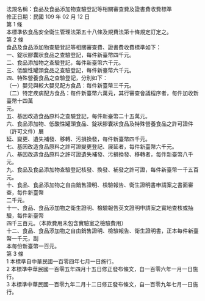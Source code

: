 法規名稱：食品及食品添加物查驗登記等相關審查費及證書費收費標準  
修正日期：民國 109 年 02 月 12 日  
第 1 條  
本標準依食品安全衛生管理法第五十八條及規費法第十條規定訂定之。  
第 2 條  
食品及食品添加物查驗登記等相關審查費、證書費收費標準如下：  
一、錠狀膠囊狀食品之查驗登記，每件新臺幣四千元。  
二、食品添加物之查驗登記，每件新臺幣六千元。  
三、低酸性罐頭食品之查驗登記，每件新臺幣六千元。  
四、特殊營養食品之查驗登記，分別如下：  
（一）嬰兒與較大嬰兒配方食品：每件新臺幣三千元。  
（二）特定疾病配方食品：每件新臺幣六萬元，其行審查會議程序者，每件加收新臺幣十四萬  
元。  
五、基因改造食品原料之查驗登記，每件新臺幣二十五萬元。  
六、食品添加物、低酸性罐頭食品、錠狀膠囊狀食品及特殊營養食品之許可證件（許可文件）展  
延、變更、遺失補發、移轉、污損換發，每件新臺幣四千元。  
七、基因改造食品原料之許可證變更登記、展延者，每件新臺幣六千元。  
八、基因改造食品原料之許可證遺失補發、污損換發、移轉者，每件新臺幣八千元。  
九、食品及食品添加物查驗登記核發、換發、補發之許可證，每件新臺幣一千五百元。  
十、食品、食品添加物之自由銷售證明、檢驗報告、衛生證明書申請案之書面審查，每件新臺幣  
二千元。  
十一、食品、食品添加物之衛生證明、檢驗報告英文證明申請案之實地查核或抽驗，每件新臺幣  
四千三百元。（本款費用未包含實驗室之檢驗費用）  
十二、食品、食品添加物之自由銷售證明、檢驗報告、衛生證明書，正本每件新臺幣一千元，副  
本每份新臺幣一百元。  
第 3 條  
1 本標準自中華民國一百零四年七月一日施行。  
2 本標準中華民國一百零五年四月十五日修正發布條文，自一百零六年一月一日施行。  
3 本標準中華民國一百零九年二月十二日修正發布條文，自一百零九年七月一日施行。  


